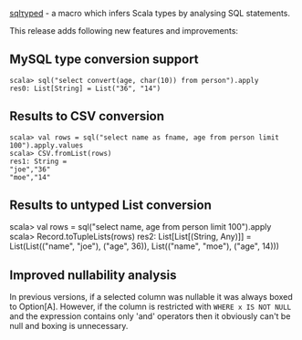 [sqlτyped](https://github.com/jonifreeman/sqltyped) - a macro which infers Scala types by analysing SQL statements.

This release adds following new features and improvements:

## MySQL type conversion support

    scala> sql("select convert(age, char(10)) from person").apply
    res0: List[String] = List("36", "14")

## Results to CSV conversion

    scala> val rows = sql("select name as fname, age from person limit 100").apply.values
    scala> CSV.fromList(rows)
    res1: String = 
    "joe","36"
    "moe","14"

## Results to untyped List conversion

   scala> val rows = sql("select name, age from person limit 100").apply
   scala> Record.toTupleLists(rows)
   res2: List[List[(String, Any)]] = List(List(("name", "joe"), ("age", 36)), List(("name", "moe"), ("age", 14)))

## Improved nullability analysis

In previous versions, if a selected column was nullable it was always boxed to Option[A]. However, if the column is restricted with `WHERE x IS NOT NULL` and the expression contains only 'and' operators then it obviously can't be null and boxing is unnecessary.

